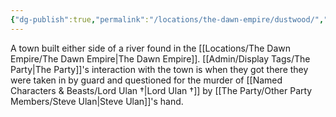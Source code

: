 ```yaml
---
{"dg-publish":true,"permalink":"/locations/the-dawn-empire/dustwood/","tags":["Location"],"noteIcon":"","created":"2024-03-17T20:41:41.403+00:00","updated":"2024-12-13T23:06:51.315+00:00"}
---
```


A town built either side of a river found in the [[Locations/The Dawn Empire/The Dawn Empire\|The Dawn Empire]]. [[Admin/Display Tags/The Party\|The Party]]'s interaction with the town is when they got there they were taken in by guard and questioned for the murder of [[Named Characters & Beasts/Lord Ulan †\|Lord Ulan †]] by [[The Party/Other Party Members/Steve Ulan\|Steve Ulan]]'s hand.
